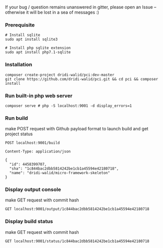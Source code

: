 If your bug / question remains unanswered in gitter, please open an Issue – otherwise it will be lost in a sea of messages :)

### Prerequisite
    # Install sqlite
    sudo apt install sqlite3
    
    # Install php sqlite extension
    sudo apt install php7.1-sqlite
    
### Installation

    composer create-project dridi-walid/pci:dev-master
    git clone https://github.com/dridi-walid/pci.git && cd pci && composer install

### Run built-in php web server

    composer serve # php -S localhost:9001 -d display_errors=1

### Run build

make POST request with Github payload format to launch build and get project status

	POST localhost:9001/build

	Content-Type: application/json

	{
	  "id": 4458399707,
	  "sha": "1c844bac2dbb5814242be1cb1a45594e42180718",
	  "name": "dridi-walid/micro-framework-skeleton"
	}
  
### Display output console

make GET request with commit hash

  	GET localhost:9001/output/1c844bac2dbb5814242be1cb1a45594e42180718
  
### Display build status

make GET request with commit hash

  	GET localhost:9001/status/1c844bac2dbb5814242be1cb1a45594e42180718
